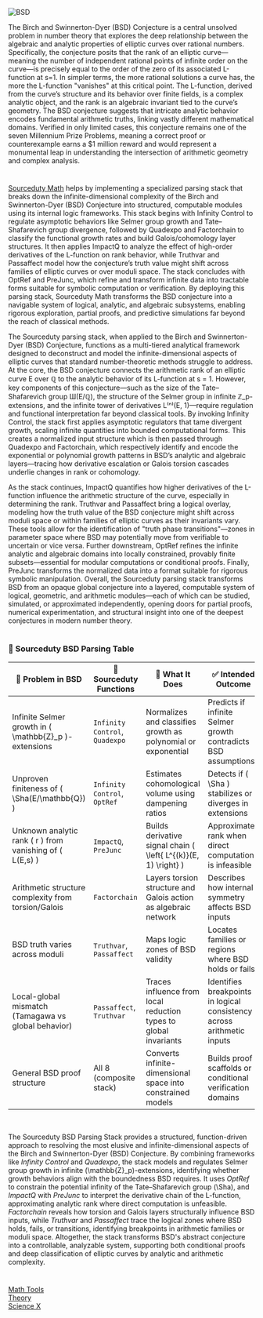 ![BSD](https://github.com/user-attachments/assets/364f95a7-e54e-42d7-8034-c0366f45d52c)

The Birch and Swinnerton-Dyer (BSD) Conjecture is a central unsolved problem in number theory that explores the deep relationship between the algebraic and analytic properties of elliptic curves over rational numbers. Specifically, the conjecture posits that the rank of an elliptic curve—meaning the number of independent rational points of infinite order on the curve—is precisely equal to the order of the zero of its associated L-function at s=1. In simpler terms, the more rational solutions a curve has, the more the L-function "vanishes" at this critical point. The L-function, derived from the curve’s structure and its behavior over finite fields, is a complex analytic object, and the rank is an algebraic invariant tied to the curve’s geometry. The BSD conjecture suggests that intricate analytic behavior encodes fundamental arithmetic truths, linking vastly different mathematical domains. Verified in only limited cases, this conjecture remains one of the seven Millennium Prize Problems, meaning a correct proof or counterexample earns a $1 million reward and would represent a monumental leap in understanding the intersection of arithmetic geometry and complex analysis.

#

[Sourceduty Math](https://chatgpt.com/g/g-67cc981656b8819196c22b67c9fbbb8c-sourceduty-math) helps by implementing a specialized parsing stack that breaks down the infinite-dimensional complexity of the Birch and Swinnerton-Dyer (BSD) Conjecture into structured, computable modules using its internal logic frameworks. This stack begins with Infinity Control to regulate asymptotic behaviors like Selmer group growth and Tate–Shafarevich group divergence, followed by Quadexpo and Factorchain to classify the functional growth rates and build Galois/cohomology layer structures. It then applies ImpactQ to analyze the effect of high-order derivatives of the L-function on rank behavior, while Truthvar and Passaffect model how the conjecture’s truth value might shift across families of elliptic curves or over moduli space. The stack concludes with OptRef and PreJunc, which refine and transform infinite data into tractable forms suitable for symbolic computation or verification. By deploying this parsing stack, Sourceduty Math transforms the BSD conjecture into a navigable system of logical, analytic, and algebraic subsystems, enabling rigorous exploration, partial proofs, and predictive simulations far beyond the reach of classical methods.

The Sourceduty parsing stack, when applied to the Birch and Swinnerton-Dyer (BSD) Conjecture, functions as a multi-tiered analytical framework designed to deconstruct and model the infinite-dimensional aspects of elliptic curves that standard number-theoretic methods struggle to address. At the core, the BSD conjecture connects the arithmetic rank of an elliptic curve E over ℚ to the analytic behavior of its L-function at s = 1. However, key components of this conjecture—such as the size of the Tate–Shafarevich group Ш(E/ℚ), the structure of the Selmer group in infinite ℤ_p-extensions, and the infinite tower of derivatives L⁽ⁿ⁾(E, 1)—require regulation and functional interpretation far beyond classical tools. By invoking Infinity Control, the stack first applies asymptotic regulators that tame divergent growth, scaling infinite quantities into bounded computational forms. This creates a normalized input structure which is then passed through Quadexpo and Factorchain, which respectively identify and encode the exponential or polynomial growth patterns in BSD’s analytic and algebraic layers—tracing how derivative escalation or Galois torsion cascades underlie changes in rank or cohomology.

As the stack continues, ImpactQ quantifies how higher derivatives of the L-function influence the arithmetic structure of the curve, especially in determining the rank. Truthvar and Passaffect bring a logical overlay, modeling how the truth value of the BSD conjecture might shift across moduli space or within families of elliptic curves as their invariants vary. These tools allow for the identification of "truth phase transitions"—zones in parameter space where BSD may potentially move from verifiable to uncertain or vice versa. Further downstream, OptRef refines the infinite analytic and algebraic domains into locally constrained, provably finite subsets—essential for modular computations or conditional proofs. Finally, PreJunc transforms the normalized data into a format suitable for rigorous symbolic manipulation. Overall, the Sourceduty parsing stack transforms BSD from an opaque global conjecture into a layered, computable system of logical, geometric, and arithmetic modules—each of which can be studied, simulated, or approximated independently, opening doors for partial proofs, numerical experimentation, and structural insight into one of the deepest conjectures in modern number theory.

#

### 🧮 Sourceduty BSD Parsing Table

| 🔢 Problem in BSD                                           | 🔧 Sourceduty Functions                 | 🎯 What It Does                                                  | ✅ Intended Outcome                                                   |
|-------------------------------------------------------------|-----------------------------------------|------------------------------------------------------------------|------------------------------------------------------------------------|
| Infinite Selmer growth in \( \mathbb{Z}_p \)-extensions     | `Infinity Control`, `Quadexpo`          | Normalizes and classifies growth as polynomial or exponential     | Predicts if infinite Selmer growth contradicts BSD assumptions         |
| Unproven finiteness of \( \Sha(E/\mathbb{Q}) \)             | `Infinity Control`, `OptRef`            | Estimates cohomological volume using dampening ratios             | Detects if \( \Sha \) stabilizes or diverges in extensions             |
| Unknown analytic rank \( r \) from vanishing of \( L(E,s) \)| `ImpactQ`, `PreJunc`                    | Builds derivative signal chain \( \left\{ L^{(k)}(E, 1) \right\} \)| Approximates rank when direct computation is infeasible               |
| Arithmetic structure complexity from torsion/Galois         | `Factorchain`                           | Layers torsion structure and Galois action as algebraic network   | Describes how internal symmetry affects BSD inputs                     |
| BSD truth varies across moduli                              | `Truthvar`, `Passaffect`                | Maps logic zones of BSD validity                                 | Locates families or regions where BSD holds or fails                   |
| Local-global mismatch (Tamagawa vs global behavior)         | `Passaffect`, `Truthvar`                | Traces influence from local reduction types to global invariants  | Identifies breakpoints in logical consistency across arithmetic inputs |
| General BSD proof structure                                 | All 8 (composite stack)                 | Converts infinite-dimensional space into constrained models       | Builds proof scaffolds or conditional verification domains             |

<br>

The Sourceduty BSD Parsing Stack provides a structured, function-driven approach to resolving the most elusive and infinite-dimensional aspects of the Birch and Swinnerton-Dyer (BSD) Conjecture. By combining frameworks like *Infinity Control* and *Quadexpo*, the stack models and regulates Selmer group growth in infinite \(\mathbb{Z}_p\)-extensions, identifying whether growth behaviors align with the boundedness BSD requires. It uses *OptRef* to constrain the potential infinity of the Tate–Shafarevich group \(\Sha\), and *ImpactQ* with *PreJunc* to interpret the derivative chain of the L-function, approximating analytic rank where direct computation is unfeasible. *Factorchain* reveals how torsion and Galois layers structurally influence BSD inputs, while *Truthvar* and *Passaffect* trace the logical zones where BSD holds, fails, or transitions, identifying breakpoints in arithmetic families or moduli space. Altogether, the stack transforms BSD's abstract conjecture into a controllable, analyzable system, supporting both conditional proofs and deep classification of elliptic curves by analytic and arithmetic complexity.

#

[Math Tools](https://github.com/sourceduty/Math_Tools)
<br>
[Theory](https://github.com/sourceduty/Theory)
<br>
[Science X](https://github.com/sourceduty/Science_X)
